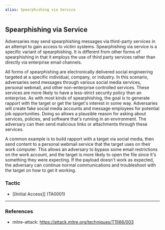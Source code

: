 ```yaml
---
alias: Spearphishing via Service
---
```


## Spearphishing via Service

Adversaries may send spearphishing messages via third-party services in an attempt to gain access to victim systems. Spearphishing via service is a specific variant of spearphishing. It is different from other forms of spearphishing in that it employs the use of third party services rather than directly via enterprise email channels. 

All forms of spearphishing are electronically delivered social engineering targeted at a specific individual, company, or industry. In this scenario, adversaries send messages through various social media services, personal webmail, and other non-enterprise controlled services. These services are more likely to have a less-strict security policy than an enterprise. As with most kinds of spearphishing, the goal is to generate rapport with the target or get the target's interest in some way. Adversaries will create fake social media accounts and message employees for potential job opportunities. Doing so allows a plausible reason for asking about services, policies, and software that's running in an environment. The adversary can then send malicious links or attachments through these services.

A common example is to build rapport with a target via social media, then send content to a personal webmail service that the target uses on their work computer. This allows an adversary to bypass some email restrictions on the work account, and the target is more likely to open the file since it's something they were expecting. If the payload doesn't work as expected, the adversary can continue normal communications and troubleshoot with the target on how to get it working.


### Tactic

- [[Initial Access]] (TA0001)


---
### References

- mitre-attack: https://attack.mitre.org/techniques/T1566/003
